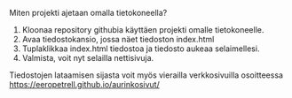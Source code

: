Miten projekti ajetaan omalla tietokoneella?

1. Kloonaa repository githubia käyttäen projekti omalle tietokoneelle.
2. Avaa tiedostokansio, jossa näet tiedoston index.html
3. Tuplaklikkaa index.html tiedostoa ja tiedosto aukeaa selaimellesi.
4. Valmista, voit nyt selailla nettisivuja.

Tiedostojen lataamisen sijasta voit myös vierailla verkkosivuilla osoitteessa https://eeropetrell.github.io/aurinkosivut/
